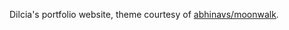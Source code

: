 Dilcia's portfolio website, theme courtesy of [abhinavs/moonwalk](https://github.com/abhinavs/moonwalk).
